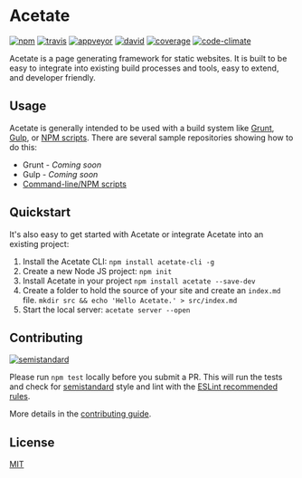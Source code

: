 # Acetate

[![npm][npm-image]][npm-url]
[![travis][travis-image]][travis-url]
[![appveyor][appveyor-image]][appveyor-url]
[![david][david-image]][david-url]
[![coverage][coverage-image]][coverage-url]
[![code-climate][code-climate-image]][code-climate-url]

[npm-image]: https://img.shields.io/npm/v/acetate.svg?style=flat-square
[npm-url]: https://www.npmjs.com/package/acetate
[travis-image]: https://img.shields.io/travis/patrickarlt/acetate.svg?style=flat-square&label=travis
[travis-url]: https://travis-ci.org/patrickarlt/acetate
[appveyor-image]: https://img.shields.io/appveyor/ci/patrickarlt/acetate.svg?style=flat-square&label=appveyor
[appveyor-url]: https://ci.appveyor.com/project/patrickarlt/acetate
[david-image]: https://img.shields.io/david/patrickarlt/acetate.svg?style=flat-square
[david-url]: https://david-dm.org/patrickarlt/acetate
[coverage-image]: https://img.shields.io/coveralls/patrickarlt/acetate.svg?style=flat-square
[coverage-url]: https://coveralls.io/github/patrickarlt/acetate
[code-climate-image]: https://img.shields.io/codeclimate/github/patrickarlt/acetate.svg?style=flat-square
[code-climate-url]: https://codeclimate.com/github/patrickarlt/acetate

Acetate is a page generating framework for static websites. It is built to be easy to integrate into existing build processes and tools, easy to extend, and developer friendly.

## Usage

Acetate is generally intended to be used with a build system like [Grunt](http://gruntjs.com/), [Gulp](http://gulpjs.com/), or [NPM scripts](http://blog.keithcirkel.co.uk/how-to-use-npm-as-a-build-tool/). There are several sample repositories showing how to do this:

* Grunt - *Coming soon*
* Gulp - *Coming soon*
* [Command-line/NPM scripts](https://github.com/patrickarlt/acetate-cli-sample)

## Quickstart

It's also easy to get started with Acetate or integrate Acetate into an existing project:

1. Install the Acetate CLI: `npm install acetate-cli -g`
2. Create a new Node JS project: `npm init`
3. Install Acetate in your project `npm install acetate --save-dev`
4. Create a folder to hold the source of your site and create an `index.md` file. `mkdir src && echo 'Hello Acetate.' > src/index.md`
5. Start the local server: `acetate server --open`

## Contributing

[![semistandard][semistandard-image]][semistandard-url]

Please run `npm test` locally before you submit a PR. This will run the tests and check for [semistandard](https://github.com/Flet/semistandard) style and lint with the [ESLint recommended rules](http://eslint.org/).

More details in the [contributing guide](CONTRIBUTING.md).

[semistandard-image]: https://cdn.rawgit.com/flet/semistandard/master/badge.svg
[semistandard-url]: https://github.com/Flet/semistandard

## License

[MIT](LICENSE)
